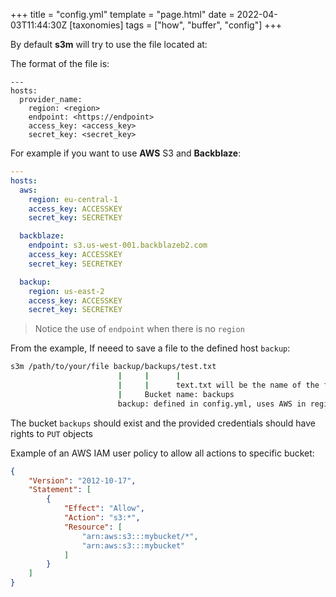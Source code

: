 +++
title = "config.yml"
template = "page.html"
date = 2022-04-03T11:44:30Z
[taxonomies]
tags = ["how", "buffer", "config"]
+++

By default **s3m** will try to use the file located at:

The format of the file is:

    ---
    hosts:
      provider_name:
        region: <region>
        endpoint: <https://endpoint>
        access_key: <access_key>
        secret_key: <secret_key>

For example if you want to use **AWS** S3 and **Backblaze**:

```yaml
---
hosts:
  aws:
    region: eu-central-1
    access_key: ACCESSKEY
    secret_key: SECRETKEY

  backblaze:
    endpoint: s3.us-west-001.backblazeb2.com
    access_key: ACCESSKEY
    secret_key: SECRETKEY

  backup:
    region: us-east-2
    access_key: ACCESSKEY
    secret_key: SECRETKEY
```

> Notice the use of `endpoint` when there is no `region`

From the example, If neeed to save a file to the defined host `backup`:

```sh
s3m /path/to/your/file backup/backups/test.txt
                        |     |      |
                        |     |      text.txt will be the name of the file
                        |     Bucket name: backups
                        backup: defined in config.yml, uses AWS in region us-east-2
```

The bucket `backups` should exist and the provided credentials should have rights to `PUT` objects

Example of an AWS IAM user policy to allow all actions to specific bucket:

```json
{
    "Version": "2012-10-17",
    "Statement": [
        {
            "Effect": "Allow",
            "Action": "s3:*",
            "Resource": [
                "arn:aws:s3:::mybucket/*",
                "arn:aws:s3:::mybucket"
            ]
        }
    ]
}
```